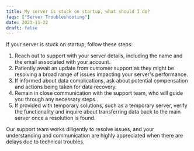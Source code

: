 ```yaml
---
title: My server is stuck on startup, what should I do?
faqs: ["Server Troubleshooting"]
date: 2023-11-22
draft: false
---
```


If your server is stuck on startup, follow these steps:

1. Reach out to support with your server details, including the name and the email associated with your account.
2. Patiently await an update from customer support as they might be resolving a broad range of issues impacting your server's performance.
3. If informed about data complications, ask about potential compensation and actions being taken for data recovery.
4. Remain in close communication with the support team, who will guide you through any necessary steps.
5. If provided with temporary solutions, such as a temporary server, verify the functionality and inquire about transferring data back to the main server once a resolution is found.

Our support team works diligently to resolve issues, and your understanding and communication are highly appreciated when there are delays due to technical troubles.
